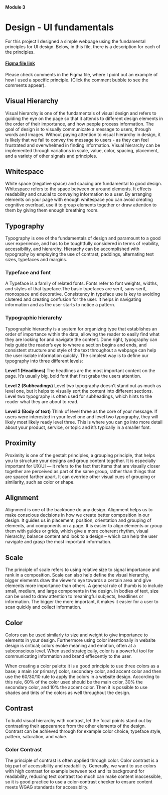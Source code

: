 #### Module 3 
# Design - UI fundamentals

For this project I designed a simple webpage using the fundamental principles for UI design. Below, in this file, there is a description for each of the principles.

#### [Figma file link](https://www.figma.com/file/w9SYDVe06gO0JubsaVx48L/UI-fundamentals-Design-example?node-id=0:1) 
Please check comments in the Figma file, where I point out an example of how I used a specific principle. (Click the comment bubble to see the comments appear).




## Visual Hierarchy 

Visual hierarchy is one of the fundamentals of visual design and refers to guiding the eye on the page so that it attends to different design elements in the order of their importance, and how people process information. The goal of design is to visually communicate a message to users, through words and images. Without paying attention to visual hierarchy in design, it is likely that we fail to convey the message to users - as they can feel frustrated and overwhelmed in finding information.
Visual hierarchy can be implemented through variations in scale, value, color, spacing, placement, and a variety of other signals and principles.  



## Whitespace

White space (negative space) and spacing are fundamental to good design. Whitespace refers to the space between or around elements. It effects readability and crucial to conveying information to a user. By arranging elements on your page with enough whitespace you can avoid creating cognitive overload, use it to group elements together or draw attention to them by giving them enough breathing room.



## Typography

Typography is one of the fundamentals of design and paramount to a good user experience, and has to be toughtfully considered in terms of reability, accessibility, and hierarchy. Hierarchy can be accomplished with typography by employing the use of contrast, paddings, alternating text sizes, typefaces and margins.


### Typeface and font

A Typeface is a family of related fonts. Fonts refer to font weights, widths, and styles of that typeface.The basic typefaces are serif, sans-serif, monospace and decorative. Consistency in typeface use is key to avoiding clutered and creating confusion for the user. It helps in navigating information and as the user starts to notice a pattern.


### Typographic hierarchy

Typographic hierarchy is a system for organizing type that establishes an order of importance within the data, allowing the reader to easily find what they are looking for and navigate the content. Done right, typography can help guide the reader’s eye to where a section begins and ends, and consistent structure and style of the text throughout a webpage can help the user isolate information quickly.
The simplest way is to define our typography into three different levels:

**Level 1 (Headlines)**
The headlines are the most important content on the page. It’s usually big, bold font that first grabs the users attention.

**Level 2 (Subheadings)**
Level two typography doesn’t stand out as much as level one, but it helps to visually sort the content into different sections. Level two typography is often used for subheadings, which hints to the reader what they are about to read.

 **Level 3 (Body of text)**
Think of level three as the core of your message. If users were interested in your level one and level two typography, they will likely most likely ready level three. This is where you can go into more detail about your product, service, or topic and it’s typically in a smaller font. 



## Proximity
Proximity is one of the gestalt principles, a grouping principle, that helps you to structure your designs and group content together. It is especially important for UX/UI — it refers to the fact that items that are visually closer together are perceived as part of the same group, rather than things that are spaced farther apart. It can override other visual cues of grouping or similarity, such as color or shape. 



## Alignment

Alignment is one of the backbone do any design. Alignment helps us to make conscious decisions in how we create better composition in our design. It guides us in placement, position, orientation and grouping of elements, and components on a page. It is easier to align elements or group them with guides or grids, which give a more coherent rhythm, visual hierarchy, balance content and look to a design – which can help the user navigate and grasp the most important information.



## Scale
The principle of scale refers to using relative size to signal importance and rank in a composition. Scale can also help define the visual hierarchy, bigger elements draw the viewer’s eye towards a certain area and give elements more importance than others. A general rule of thumb is to include small, medium, and large components in the design. In bodies of text, size can be used to draw attention to meaningful subjects, headlines or information. The bigger the more important, it makes it easier for a user to scan quickly and collect information.



## Color

Colors can be used similarly to size and weight to give importance to elements in your design. Furthermore using color intentionally in website design is critical; colors evoke meaning and emotion, often at a subconscious level. When used strategically, color is a powerful tool for communicating information and brand effiecently to the user. 
 
When creating a color palette it is a good principle to use three colors as a base; a main (or primary) color, secondary color, and accent color and then use the 60/30/10 rule to apply the colors in a website design. According to this rule, 60% of the color used should be the main color, 30% the secondary color, and 10% the accent color. Then it is possible to use shades and tints of the colors as well throughout the design.



## Contrast

To build visual hierarchy with contrast, let the focal points stand out by contrasting their appearance from the other elements of the design. Contrast can be achieved through for example color choice, typeface style, pattern, saturation, and value.


### Color Contrast
The principle of contrast is often applied through color. Color contrast is a big part of accessibility and readablility. Generally, we want to use colors with high contrast for example between text and its background for readability, reducing text contrast too much can make content inaccessible, so it is good practice to use a color-contrast checker to ensure content meets WGAG standards for accessiblity.



